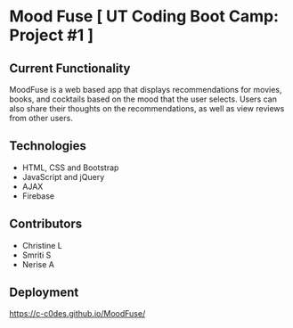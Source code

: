 # Mood Fuse [ UT Coding Boot Camp: Project #1 ]

## Current Functionality
MoodFuse is a web based app that displays recommendations for movies, books, and cocktails based on the mood that the user selects. Users can also share their thoughts on the recommendations, as well as view reviews from other users.  

## Technologies
* HTML, CSS and Bootstrap 
* JavaScript and jQuery
* AJAX
* Firebase


## Contributors
* Christine L
* Smriti S
* Nerise A


## Deployment
https://c-c0des.github.io/MoodFuse/
